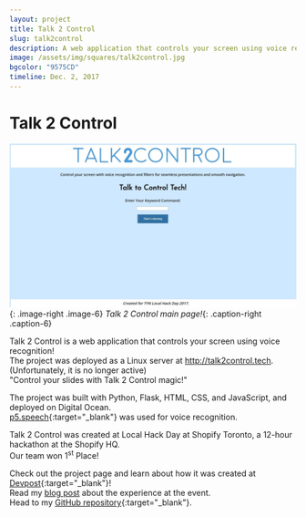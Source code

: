 ```yaml
---
layout: project
title: Talk 2 Control
slug: talk2control
description: A web application that controls your screen using voice recognition!
image: /assets/img/squares/talk2control.jpg
bgcolor: "9575CD"
timeline: Dec. 2, 2017
---
```


# Talk 2 Control

![Talk 2 Control](/assets/img/talk2control1-min.jpg){: .image-right .image-6}
*Talk 2 Control main page!*{: .caption-right .caption-6}

Talk 2 Control is a web application that controls your screen using voice recognition!  
The project was deployed as a Linux server at http://talk2control.tech. (Unfortunately, it is no longer active)  
"Control your slides with Talk 2 Control magic!"  

The project was built with Python, Flask, HTML, CSS, and JavaScript, and deployed on Digital Ocean.  
[p5.speech](http://ability.nyu.edu/p5.js-speech/){:target="_blank"} was used for voice recognition.  

Talk 2 Control was created at Local Hack Day at Shopify Toronto, a 12-hour hackathon at the Shopify HQ.  
Our team won 1<sup>st</sup> Place!  


Check out the project page and learn about how it was created at [Devpost](https://devpost.com/software/talk2control-9vzc1s){:target="_blank"}!  
Read my [blog post](/2017/12/talk-to-control-tech) about the experience at the event.  
Head to my [GitHub repository](https://github.com/WilliamLQin/talk2control){:target="_blank"}.